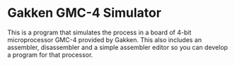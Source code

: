 Gakken GMC-4 Simulator
======================
This is a program that simulates the process in a board of 4-bit microprocessor GMC-4
provided by Gakken. This also includes an assembler, disassembler and a simple
assembler editor so you can develop a program for that processor.
